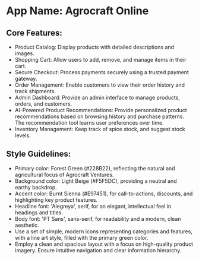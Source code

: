 # **App Name**: Agrocraft Online

## Core Features:

- Product Catalog: Display products with detailed descriptions and images.
- Shopping Cart: Allow users to add, remove, and manage items in their cart.
- Secure Checkout: Process payments securely using a trusted payment gateway.
- Order Management: Enable customers to view their order history and track shipments.
- Admin Dashboard: Provide an admin interface to manage products, orders, and customers.
- AI-Powered Product Recommendations: Provide personalized product recommendations based on browsing history and purchase patterns. The recommendation tool learns user preferences over time.
- Inventory Management: Keep track of spice stock, and suggest stock levels.

## Style Guidelines:

- Primary color: Forest Green (#228B22), reflecting the natural and agricultural focus of Agrocraft Ventures.
- Background color: Light Beige (#F5F5DC), providing a neutral and earthy backdrop.
- Accent color: Burnt Sienna (#E97451), for call-to-actions, discounts, and highlighting key product features.
- Headline font: 'Alegreya', serif, for an elegant, intellectual feel in headings and titles.
- Body font: 'PT Sans', sans-serif, for readability and a modern, clean aesthetic.
- Use a set of simple, modern icons representing categories and features, with a line art style, filled with the primary green color.
- Employ a clean and spacious layout with a focus on high-quality product imagery. Ensure intuitive navigation and clear information hierarchy.